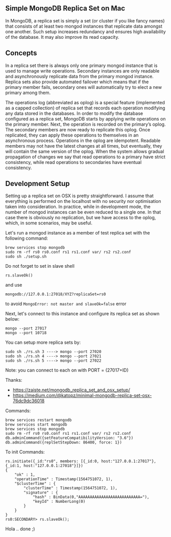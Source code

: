 Simple MongoDB Replica Set on Mac
---

In MongoDB, a replica set is simply a set (or cluster if you like fancy names) that consists of at least two mongod instances that replicate data amongst one another. Such setup increases redundancy and ensures high availability of the database. It may also improve its read capacity.

## Concepts

In a replica set there is always only one primary mongod instance that is used to manage write operations. Secondary instances are only readable and asynchronously replicate data from the primary mongod instance. Replica sets also provide automated failover which means that if the primary member fails, secondary ones will automatically try to elect a new primary among them.

The operations log (abbreviated as oplog) is a special feature (implemented as a capped collection) of replica set that records each operation modifying any data stored in the databases. In order to modify the database configured as a replica set, MongoDB starts by applying write operations on the primary member. Next, the operation is recorded on the primary’s oplog. The secondary members are now ready to replicate this oplog. Once replicated, they can apply these operations to themselves in an asynchronous process. Operations in the oplog are idempotent. Readable members may not have the latest changes at all times, but eventually, they will contain the same version of the oplog. When the system allows gradual propagation of changes we say that read operations to a primary have strict consistency, while read operations to secondaries have eventual consistency.

## Development Setup

Setting up a replica set on OSX is pretty straightforward. I assume that everything is performed on the localhost with no security nor optimisation taken into consideration. In practice, while in development mode, the number of mongod instances can be even reduced to a single one. In that case there is obviously no replication, but we have access to the oplog, which, in some scenarios, may be useful.

Let's run a mongod instance as a member of test replica set with the following command:

    
    brew services stop mongodb
    sudo rm -rf rs0 rs0.conf rs1 rs1.conf var/ rs2 rs2.conf
    sudo sh ./setup.sh
    
    
Do not forget to set in slave shell

    rs.slaveOk()
    
and use 
    
    mongodb://127.0.0.1:27018/XYZ?replicaSet=rs0

to avoid `MongoError: not master and slaveOk=false` error
    
Next, let's connect to this instance and configure its replica set as shown below:

    mongo --port 27017
    mongo --port 10718

You can setup more replica sets by:
    
    sudo sh ./rs.sh 3 ----> mongo --port 27020
    sudo sh ./rs.sh 4 ----> mongo --port 27021
    sudo sh ./rs.sh 5 ----> mongo --port 27022
    
Note: you can connect to each on with PORT = (27017+ID)    

Thanks:

- https://zaiste.net/mongodb_replica_set_and_osx_setup/
- https://medium.com/@katopz/minimal-mongodb-replica-set-osx-76dc9dc36018


Commands:

    brew services restart mongodb
    brew services start mongodb
    brew services stop mongodb
    sudo rm -rf rs0 rs0.conf rs1 rs1.conf var/ rs2 rs2.conf
    db.adminCommand({setFeatureCompatibilityVersion: "3.6"})
    db.adminCommand({replSetStepDown: 86400, force: 1})
      
    
To init Commands:

    rs.initiate({_id:"rs0", members: [{_id:0, host:"127.0.0.1:27017"}, {_id:1, host:"127.0.0.1:27018"}]})
    {
        "ok" : 1,
        "operationTime" : Timestamp(1564751072, 1),
        "$clusterTime" : {
            "clusterTime" : Timestamp(1564751072, 1),
            "signature" : {
                "hash" : BinData(0,"AAAAAAAAAAAAAAAAAAAAAAAAAAA="),
                "keyId" : NumberLong(0)
            }
        }
    }
    rs0:SECONDARY> rs.slaveOk();
     
     
 Hola .. done ;) 
